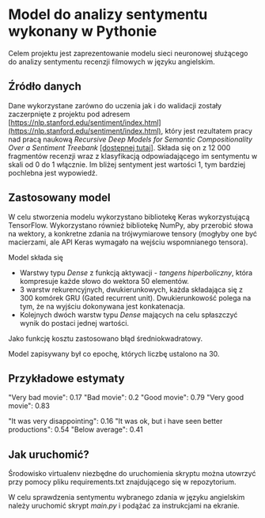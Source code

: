 # Model do analizy sentymentu wykonany w Pythonie

Celem projektu jest zaprezentowanie modelu sieci neuronowej służącego do analizy sentymentu recenzji filmowych w języku angielskim. 

## Źródło danych

Dane wykorzystane zarówno do uczenia jak i do walidacji zostały zaczerpnięte z projektu pod adresem [https://nlp.stanford.edu/sentiment/index.html](https://nlp.stanford.edu/sentiment/index.html), który jest rezultatem pracy nad pracą naukową *Recursive Deep Models for Semantic Compositionality Over a Sentiment Treebank* [[dostępnej tutaj]](https://nlp.stanford.edu/~socherr/EMNLP2013_RNTN.pdf). Składa się on z 12 000 fragmentów recenzji wraz z klasyfikacją odpowiadającego im sentymentu w skali od 0 do 1 włącznie. Im bliżej sentyment jest wartości 1, tym bardziej pochlebna jest wypowiedź.

## Zastosowany model
W celu stworzenia modelu wykorzystano bibliotekę Keras wykorzystującą TensorFlow. Wykorzystano również bibliotekę NumPy, aby przerobić słowa na wektory, a konkretne zdania na trójwymiarowe tensory (mogłyby one być macierzami, ale API Keras wymagało na wejściu wspomnianego tensora).

Model składa się 

- Warstwy typu *Dense* z funkcją aktywacji - *tangens hiperboliczny*, która kompresuje każde słowo do wektora 50 elementów.
- 3 warstw rekurencyjnych, dwukierunkowych, każda składająca się z 300 komórek GRU (Gated recurrent unit). Dwukierunkowość polega na tym, że na wyjściu dokonywana jest konkatenacja.
- Kolejnych dwóch warstw typu *Dense* mających na celu spłaszczyć wynik do postaci jednej wartości.

Jako funkcję kosztu zastosowano błąd średniokwadratowy.

Model zapisywany był co epochę, których liczbę ustalono na 30.  

## Przykładowe estymaty

"Very bad movie": 0.17
"Bad movie":  0.2
"Good movie": 0.79
"Very good movie": 0.83

"It was very disappointing": 0.16
"It was ok, but i have seen better productions": 0.54
"Below average": 0.41

## Jak uruchomić?

Środowisko virtualenv niezbędne do uruchomienia skryptu można utowrzyć przy pomocy pliku requirements.txt znajdującego się w repozytorium.

W celu sprawdzenia sentymentu wybranego zdania w języku angielskim należy uruchomić skrypt *main.py* i podążać za instrukcjami na ekranie.

